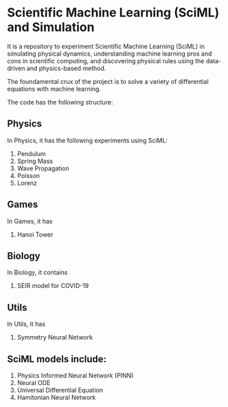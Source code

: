 # Scientific Machine Learning (SciML) and Simulation

It is a repository to experiment Scientific Machine Learning (SciML) in simulating physical dynamics, understanding machine learning pros and cons in scientific computing, and discovering physical rules using the data-driven and physics-based method.

The foundamental crux of the project is to solve a variety of differential equations with machine learning.


The code has the following structure:

## Physics

In Physics, it has the following experiments using SciML:

1. Pendulum
2. Spring Mass
3. Wave Propagation
4. Poisson
5. Lorenz

## Games

In Games, it has

1. Hanoi Tower

## Biology

In Biology, it contains

1. SEIR model for COVID-19

## Utils

In Utils, it has

1. Symmetry Neural Network



## SciML models include:

1. Physics Informed Neural Network (PINN)
2. Neural ODE
3. Universal Differential Equation
4. Hamitonian Neural Network
